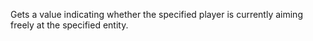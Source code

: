 Gets a value indicating whether the specified player is currently aiming freely at the specified entity.